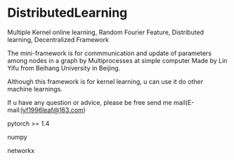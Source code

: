 # DistributedLearning
Multiple Kernel online learning, Random Fourier Feature, Distributed learning, Decentralized Framework

The mini-framework is for commmunication and update of parameters among nodes in a graph by Multiprocesses at simple computer
Made by Lin Yifu from Beihang University in Beijing.

Although this framework is for kernel learning, u can use it do other machine learnings.

If u have any question or advice, please be free send me mail(E-mail:lyf1996leaf@163.com)

pytorch >= 1.4

numpy

networkx

